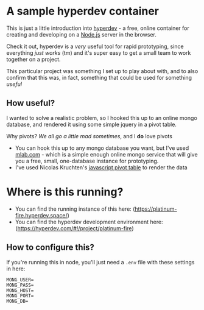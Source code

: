 # A sample hyperdev container

This is just a little introduction into [hyperdev](http://www.joelonsoftware.com/items/2016/05/30.html) - a free, online container for creating and developing on a [Node.js](https://nodejs.org/en/) server in the browser.

Check it out, hyperdev is a *very* useful tool for rapid prototyping, since everything *just works* (tm) and it's super easy to get a small team to work together on a project.

This particular project was something I set up to play about with, and to also confirm that this was, in fact, something that could be used for something *useful*

## How useful?

I wanted to solve a realistic problem, so I hooked this up to an online mongo database, and rendered it using some simple jquery in a pivot table.

Why pivots? *We all go a little mad sometimes*, and I **do** love pivots

- You can hook this up to any mongo database you want, but I've used [mlab.com](http://mlab.com) - which is a simple enough online mongo service that will give you a free, small, one-database instance for prototyping.
- I've used Nicolas Kruchten's [javascript pivot table](http://nicolas.kruchten.com/pivottable/examples/) to render the data


# Where is this running?

- You can find the running instance of this here: (https://platinum-fire.hyperdev.space/)
- You can find the hyperdev development environment here: (https://hyperdev.com/#!/project/platinum-fire) 
 
## How to configure this?

If you're running this in node, you'll just need a `.env` file with these settings in here:

```
MONG_USER=
MONG_PASS=
MONG_HOST=
MONG_PORT=
MONG_DB=
```

